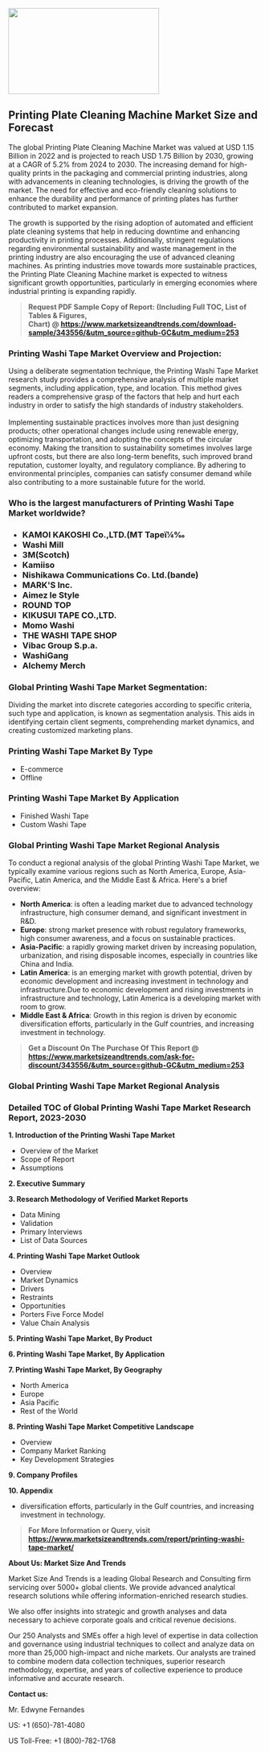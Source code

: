 <p><img class="alignnone size-medium wp-image-20088" src="https://ffe5etoiles.com/wp-content/uploads/2024/12/MST1-300x171.png" alt="" width="300" height="171" /></p><h2>Printing Plate Cleaning Machine Market Size and Forecast</h2><p>The global Printing Plate Cleaning Machine Market was valued at USD 1.15 Billion in 2022 and is projected to reach USD 1.75 Billion by 2030, growing at a CAGR of 5.2% from 2024 to 2030. The increasing demand for high-quality prints in the packaging and commercial printing industries, along with advancements in cleaning technologies, is driving the growth of the market. The need for effective and eco-friendly cleaning solutions to enhance the durability and performance of printing plates has further contributed to market expansion.</p><p>The growth is supported by the rising adoption of automated and efficient plate cleaning systems that help in reducing downtime and enhancing productivity in printing processes. Additionally, stringent regulations regarding environmental sustainability and waste management in the printing industry are also encouraging the use of advanced cleaning machines. As printing industries move towards more sustainable practices, the Printing Plate Cleaning Machine market is expected to witness significant growth opportunities, particularly in emerging economies where industrial printing is expanding rapidly.</p></p><blockquote id="" class=""><strong>Request PDF Sample Copy of Report: (Including Full TOC, List of Tables &amp; Figures, Chart)&nbsp;@&nbsp;<strong><a href="https://www.marketsizeandtrends.com/download-sample/343556/&utm_source=github-GC&utm_medium=253" target="_blank">https://www.marketsizeandtrends.com/download-sample/343556/&utm_source=github-GC&utm_medium=253</a></strong></strong></blockquote><h3 id="" class="">Printing Washi Tape Market&nbsp;Overview and Projection:</h3><p id="" class="">Using a deliberate segmentation technique, the Printing Washi Tape Market research study provides a comprehensive analysis of multiple market segments, including application, type, and location. This method gives readers a comprehensive grasp of the factors that help and hurt each industry in order to satisfy the high standards of industry stakeholders. <br /> <br />Implementing sustainable practices involves more than just designing products; other operational changes include using renewable energy, optimizing transportation, and adopting the concepts of the circular economy. Making the transition to sustainability sometimes involves large upfront costs, but there are also long-term benefits, such improved brand reputation, customer loyalty, and regulatory compliance. By adhering to environmental principles, companies can satisfy consumer demand while also contributing to a more sustainable future for the world.</p><h3 id="" class="">Who is the largest manufacturers of&nbsp;Printing Washi Tape Market worldwide?</h3><h3 class=""><p><ul><li>KAMOI KAKOSHI Co.,LTD.(MT Tapeï¼‰ </li><li> Washi Mill </li><li> 3M(Scotch) </li><li> Kamiiso </li><li> Nishikawa Communications Co. Ltd.(bande) </li><li> MARK'S Inc. </li><li> Aimez le Style </li><li> ROUND TOP </li><li> KIKUSUI TAPE CO.,LTD. </li><li> Momo Washi </li><li> THE WASHI TAPE SHOP </li><li> Vibac Group S.p.a. </li><li> WashiGang </li><li> Alchemy Merch</li></ul></p></h3><h3 id="" class="">Global&nbsp;Printing Washi Tape Market Segmentation:</h3><p id="" class="">Dividing the market into discrete categories according to specific criteria, such type and application, is known as segmentation analysis. This aids in identifying certain client segments, comprehending market dynamics, and creating customized marketing plans.</p><h3 id="" class="">Printing Washi Tape Market&nbsp;By Type</h3><p><p><ul><li>E-commerce</li><li> Offline</p></li></ul></p></p><h3 id="" class="">Printing Washi Tape Market&nbsp;By Application</h3><p class=""><p><ul><li>Finished Washi Tape</li><li> Custom Washi Tape</li></ul></p></p><h3 id="" class="">Global Printing Washi Tape Market Regional Analysis</h3><p id="" class="">To conduct a regional analysis of the global Printing Washi Tape Market, we typically examine various regions such as North America, Europe, Asia-Pacific, Latin America, and the Middle East &amp; Africa. Here's a brief overview:</p><ul><li><strong>North America</strong>: is often a leading market due to advanced technology infrastructure, high consumer demand, and significant investment in R&amp;D.</li><li><strong>Europe</strong>: strong market presence with robust regulatory frameworks, high consumer awareness, and a focus on sustainable practices.</li><li><strong>Asia-Pacific</strong>: a rapidly growing market driven by increasing population, urbanization, and rising disposable incomes, especially in countries like China and India.</li><li><strong>Latin America</strong>: is an emerging market with growth potential, driven by economic development and increasing investment in technology and infrastructure.Due to economic development and rising investments in infrastructure and technology, Latin America is a developing market with room to grow.</li><li><strong>Middle East &amp; Africa</strong>: Growth in this region is driven by economic diversification efforts, particularly in the Gulf countries, and increasing investment in technology.</li></ul><blockquote id="" class=""><strong>Get a Discount On The Purchase Of This Report @ <strong><a href="https://www.marketsizeandtrends.com/ask-for-discount/343556/&utm_source=github-GC&utm_medium=253" target="_blank">https://www.marketsizeandtrends.com/ask-for-discount/343556/&utm_source=github-GC&utm_medium=253</a></strong></strong></blockquote><h3 id="" class="">Global Printing Washi Tape Market Regional Analysis</h3><h3 id="" class="">Detailed TOC of Global Printing Washi Tape Market Research Report, 2023-2030</h3><p id="" class=""><strong>1. Introduction of the Printing Washi Tape Market</strong></p><ul><li>Overview of the Market</li><li>Scope of Report</li><li>Assumptions</li></ul><p id="" class=""><strong>2. Executive Summary</strong></p><p id="" class=""><strong>3. Research Methodology of Verified Market Reports</strong></p><ul><li>Data Mining</li><li>Validation</li><li>Primary Interviews</li><li>List of Data Sources</li></ul><p id="" class=""><strong>4. Printing Washi Tape Market Outlook</strong></p><ul><li>Overview</li><li>Market Dynamics</li><li>Drivers</li><li>Restraints</li><li>Opportunities</li><li>Porters Five Force Model</li><li>Value Chain Analysis</li></ul><p id="" class=""><strong>5. Printing Washi Tape Market, By Product</strong></p><p id="" class=""><strong>6. Printing Washi Tape Market, By Application</strong></p><p id="" class=""><strong>7. Printing Washi Tape Market, By Geography</strong></p><ul><li>North America</li><li>Europe</li><li>Asia Pacific</li><li>Rest of the World</li></ul><p id="" class=""><strong>8. Printing Washi Tape Market Competitive Landscape</strong></p><ul><li>Overview</li><li>Company Market Ranking</li><li>Key Development Strategies</li></ul><p id="" class=""><strong>9. Company Profiles</strong></p><p id="" class=""><strong>10. Appendix</strong></p><ul><li>diversification efforts, particularly in the Gulf countries, and increasing investment in technology.</li></ul><blockquote id="" class=""><strong>For More Information or Query, visit <strong><strong><a href="https://www.marketsizeandtrends.com/report/printing-washi-tape-market/" target="_blank">https://www.marketsizeandtrends.com/report/printing-washi-tape-market/</a></strong></strong></strong></blockquote><p id="" class=""><strong>About Us: Market Size And Trends</strong></p><p id="" class="">Market Size And Trends is a leading Global Research and Consulting firm servicing over 5000+ global clients. We provide advanced analytical research solutions while offering information-enriched research studies.</p><p id="" class="">We also offer insights into strategic and growth analyses and data necessary to achieve corporate goals and critical revenue decisions.</p><p id="" class="">Our 250 Analysts and SMEs offer a high level of expertise in data collection and governance using industrial techniques to collect and analyze data on more than 25,000 high-impact and niche markets. Our analysts are trained to combine modern data collection techniques, superior research methodology, expertise, and years of collective experience to produce informative and accurate research.</p><p id="" class=""><strong>Contact us:</strong></p><p id="" class="">Mr. Edwyne Fernandes</p><p id="" class="">US: +1 (650)-781-4080</p><p id="" class="">US Toll-Free: +1 (800)-782-1768</p>
